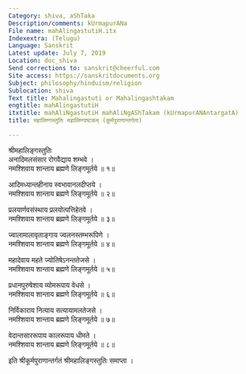 ```yaml
---
Category: shiva, aShTaka
Description/comments: kUrmapurANa
File name: mahAlingastutiH.itx
Indexextra: (Telugu)
Language: Sanskrit
Latest update: July 7, 2019
Location: doc_shiva
Send corrections to: sanskrit@cheerful.com
Site access: https://sanskritdocuments.org
Subject: philosophy/hinduism/religion
Sublocation: shiva
Text title: Mahalingastuti or Mahalingashtakam
engtitle: mahAlingastutiH
itxtitle: mahAliNgastutiH mahAliNgAShTakam (kUrmapurANAntargatA)
title: महालिण्गस्तुतिः महालिण्गाष्टकम् (कूर्मपुराणान्तर्गता)

---
```

  
 श्रीमहालिङ्गस्तुतिः   
अनादिमलसंसार रोगवैद्याय शम्भवे ।  
नमश्शिवाय शान्ताय ब्रह्मणे लिङ्गमूर्तये ॥ १॥  
  
आदिमध्यान्तहीनाय स्वभावानलदीप्तये ।  
नमश्शिवाय शान्ताय ब्रह्मणे लिङ्गमूर्तये ॥ २॥  
  
प्रलयार्णवसंस्थाय प्रलयोत्पत्तिहेतवे ।  
नमश्शिवाय शान्ताय ब्रह्मणे लिङ्गमूर्तये ॥ ३॥  
  
ज्वालामालावृताङ्गाय ज्वलनस्तम्भरूपिणे ।  
नमश्शिवाय शान्ताय ब्रह्मणे लिङ्गमूर्तये ॥ ४॥  
  
महादेवाय महते ज्योतिषेऽनन्ततेजसे ।  
नमश्शिवाय शान्ताय ब्रह्मणे लिङ्गमूर्तये ॥ ५॥  
  
प्रधानपुरुषेशाय व्योमरूपाय वेधसे ।  
नमश्शिवाय शान्ताय ब्रह्मणे लिङ्गमूर्तये ॥ ६॥  
  
निर्विकाराय नित्याय सत्यायामलतेजसे ।  
नमश्शिवाय शान्ताय ब्रह्मणे लिङ्गमूर्तये ॥ ७॥  
  
वेदान्तसाररूपाय कालरूपाय धीमते ।  
नमश्शिवाय शान्ताय ब्रह्मणे लिङ्गमूर्तये ॥ ८॥  
  
इति श्रीकूर्मपुराणान्तर्गतं श्रीमहालिङ्गस्तुतिः समाप्ता ।  
  
  
  

